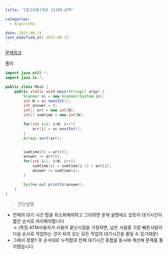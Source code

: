 ```yaml
---
title: "[알고리즘]백준 11399_ATM"

categories:
  - Algorithm

date: 2025-08-13
last_modified_at: 2025-08-13
---
```


[문제링크](https://www.acmicpc.net/problem/11399)

풀이

```java
import java.util.*;
import java.io.*;

public class Main {
    public static void main(String[] args) {
        Scanner sc = new Scanner(System.in);
        int N = sc.nextInt();
        int answer = 0;
        int[] arr = new int[N];
        int[] sumtime = new int[N];

        for(int i=0; i<N; i++){
            arr[i] = sc.nextInt();
        }
        Arrays.sort(arr);


        sumtime[0] = arr[0];
        answer += arr[0];
        for(int i=1; i<N; i++){
            sumtime[i] = sumtime[i-1] + arr[i];
            answer += sumtime[i];
        }

        System.out.println(answer);
    }
}
```

> 간단설명

- 전체의 대기 시간 합을 최소화해야하고 그러려면 문제 설명에도 있듯이 대기시간이 짧은 순서로 처리해야합니다 <br/>
  → (특정 ATM사용자가 사용이 끝난시점을 가정하면, 남은 사람중 가장 빠른사람이 다음 순서로 작업하는 것이 뒤의 오는 모든 작업의 대기시간을 줄일 수 있기때문)
- 그래서 정렬!! 후 순서대로 누적합과 전체 대기시간 총합을 동시에 계산해 문제를 풀이했습니다.

